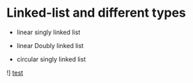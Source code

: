 # Linked-list and different types

- linear singly linked list

- linear Doubly linked list

- circular singly linked list


!] [test](https://airtalk.live)
